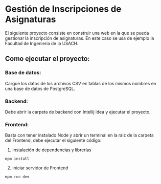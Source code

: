 # Gestión de Inscripciones de Asignaturas
El siguiente proyecto consiste en construir una web en la que se pueda gestionar la inscripción de asignaturas. En este caso se usa de ejemplo la Facultad de Ingeniería de la USACH.

## Como ejecutar el proyecto:

### Base de datos:
Cargue los datos de los archivos CSV en tablas de los mismos nombres en una base de datos de PostgreSQL.

### Backend:
Debe abrir la carpeta de backend con Intellij Idea y ejecutar el proyecto.

### Frontend:
Basta con tener instalado Node y abrir un terminal en la raiz de la carpeta del Frontend, debe ejecutar el siguiente código:
1. Instalación de dependencias y librerías
   
```npm install```

2. Iniciar servidor de Frontend

```npm run dev```
